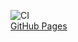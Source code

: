 ![CI](https://github.com/vymatvienko/forms/actions/workflows/web.yml/badge.svg) <br />
[GitHub Pages](https://vymatvienko.github.io/forms/)
